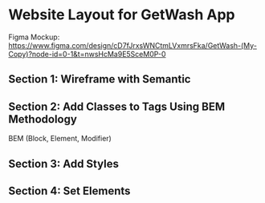 # Website Layout for GetWash App

Figma Mockup: <https://www.figma.com/design/cD7fJrxsWNCtmLVxmrsFka/GetWash-(My-Copy)?node-id=0-1&t=nwsHcMa9E5SceM0P-0>

## Section 1: Wireframe with Semantic

## Section 2: Add Classes to Tags Using BEM Methodology

BEM (Block, Element, Modifier)

## Section 3: Add Styles

## Section 4: Set Elements
